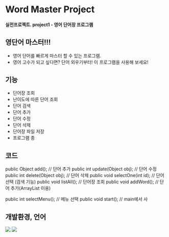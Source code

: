 # Word Master Project
#### 실전프로젝트. project1 - 영어 단어장 프로그램

## 영단어 마스터!!!
* 영어 단어를 빠르게 마스터 할 수 있는 프로그램.
* 영어 고수가 되고 싶다면? 단어 외우기부터! 이 프로그램을 사용해 보세요!

## 기능
* 단어장 조회
* 난이도에 따른 단어 조회
* 단어 검색
* 단어 추가
* 단어 수정
* 단어 삭제
* 단어장 파일 저장
* 프로그램 종

## 코드
public Object add();                // 단어 추가
public int update(Object obj);      // 단어 수정
public int delete(Object obj);      // 단어 삭제
public void selectOne(int id);      // 단어 선택 (검색 기능)
public void listAll();              // 단어장 조회
public void addWord();              // 단어 추가(ArrayList 이용)


public int selectMenu();            // 메뉴 선택
public void start();                // main에서 사

## 개발환경, 언어
<img src="https://img.shields.io/badge/Java-FF7F50?style=flat&logo=java&logoColor=white"/>
<img src="https://img.shields.io/badge/Git-F05032?style=flat&logo=Git&logoColor=white"/>
